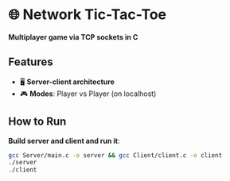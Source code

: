 # 🌐 Network Tic-Tac-Toe  
**Multiplayer game via TCP sockets in C**  

## Features  
- 🖥️ **Server-client architecture**
- 🎮 **Modes**: Player vs Player (on localhost)
## How to Run  
**Build server and client and run it**:  
   ```bash
   gcc Server/main.c -o server && gcc Client/client.c -o client
   ./server
   ./client
   ```

